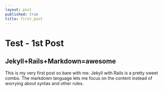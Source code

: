 ```yaml
---
layout: post
published: true
title: first_post
---
```


Test - 1st Post
=======


Jekyll+Rails+Markdown=awesome
-----------
This is my very first post so bare with me. Jekyll with Rails is a pretty sweet combo. The markdown language lets me focus on the content instead of worrying about
syntax and other rules. 



